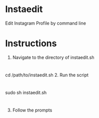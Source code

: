 # Instaedit
Edit Instagram Profile by command line
# Instructions
1. Navigate to the directory of instaedit.sh
#
cd /path/to/instaedit.sh
2. Run the script
#
sudo sh instaedit.sh
#
3. Follow the prompts

